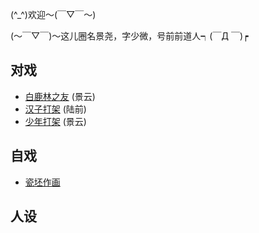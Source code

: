 (^_^)欢迎～(￣▽￣～)

(～￣▽￣)～这儿圈名景尧，字少微，号前前道人┑(￣Д ￣)┍


## 对戏

- [白鹿林之友](https://raw.githubusercontent.com/UserT2019/UserT2019.github.io/master/bllzy.png)
(景云)
- [汉子打架](https://raw.githubusercontent.com/UserT2019/UserT2019.github.io/master/hzdj.png)
(陆前)
- [少年打架](https://raw.githubusercontent.com/UserT2019/UserT2019.github.io/master/sndj.png)
(景云)
## 自戏
- [瓷坯作画](https://raw.githubusercontent.com/UserT2019/UserT2019.github.io/master/cpzh.png)

## 人设
